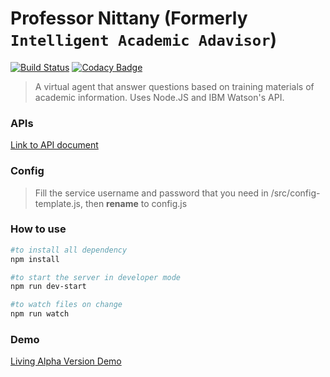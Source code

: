 # Professor Nittany (Formerly ```Intelligent Academic Adavisor```)

[![Build Status](https://travis-ci.com/viane/Intelligent-Academic-Planner.svg?token=XgfkcuxVwTbc4rLjo63E&branch=master)](https://travis-ci.com/viane/Intelligent-Academic-Planner)
[![Codacy Badge](https://api.codacy.com/project/badge/Grade/cac7e8b6fa91467993eb86c9b6069c33)](https://www.codacy.com?utm_source=github.com&amp;utm_medium=referral&amp;utm_content=viane/Intelligent-Academic-Advisor&amp;utm_campaign=Badge_Grade)

>A virtual agent that answer questions based on training materials of academic information. Uses Node.JS and IBM Watson's API.

### APIs

[Link to API document](https://viane.github.io/Professor-Nittany/)

### Config

>Fill the service username and password that you need in /src/config-template.js, then <b>rename</b> to config.js

### How to use

```bash
#to install all dependency
npm install

#to start the server in developer mode
npm run dev-start

#to watch files on change
npm run watch
```
### Demo
[Living Alpha Version Demo](https://intelligent-student-advisor.herokuapp.com/)
